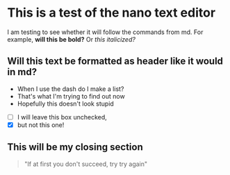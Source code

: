 # This is a test of the nano text editor

I am testing to see whether it will follow 
the commands from md. For example,
**will this be bold?** Or *this italicized?*

## Will this text be formatted as header like it would  in md?
- When I use the dash do I make a list?
- That's what I'm trying to find out now
- Hopefully this doesn't look stupid

- [ ] I will leave this box unchecked,
- [x] but not this one!

## This will be my closing section

> "If at first you don't succeed, try try again"
